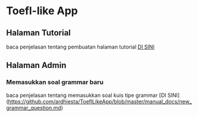 # Toefl-like App

## Halaman Tutorial
baca penjelasan tentang pembuatan halaman tutorial [DI SINI](https://github.com/ardhiesta/ToeflLikeApp/blob/master/manual_docs/tutor_screen.md)

## Halaman Admin

### Memasukkan soal grammar baru
baca penjelasan tentang memasukkan soal kuis tipe grammar [DI SINI] (https://github.com/ardhiesta/ToeflLikeApp/blob/master/manual_docs/new_grammar_question.md)
